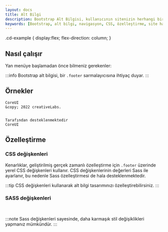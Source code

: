 ```yaml
---
layout: docs
title: Alt Bilgi
description: Bootstrap Alt Bilgisi, kullanıcının sitenizin herhangi bir sayfasından erişmek isteyebileceği genel bilgileri görüntülemek için kullanılan ek bir navigasyondur. Bu, site hakkında, şirket bilgileri, telif hakları, bir iletişim formuna, site haritasına, SSS ve diğer kaynaklara bağlantılar hakkında standart metni görüntülemek için bir yerdir.
keywords: [Bootstrap, alt bilgi, navigasyon, CSS, özelleştirme, site haritası, SSS]
---
```



.cd-example {
  display:flex;
  flex-direction: column;
}


## Nasıl çalışır

Yan menüye başlamadan önce bilmeniz gerekenler:

:::info
Bootstrap alt bilgisi, bir `.footer` sarmalayıcısına ihtiyaç duyar.
:::

## Örnekler

  
    CoreUI
    &copy; 2022 creativeLabs.
  
  
    Tarafından desteklenmektedir
    CoreUI
  

## Özelleştirme

### CSS değişkenleri

Kenarlıklar, geliştirilmiş gerçek zamanlı özelleştirme için `.footer` üzerinde yerel CSS değişkenleri kullanır. CSS değişkenlerinin değerleri Sass ile ayarlanır, bu nedenle Sass özelleştirmesi de hala desteklenmektedir.

:::tip
CSS değişkenleri kullanarak alt bilgi tasarımınızı özelleştirebilirsiniz.
:::

### SASS değişkenleri

&nbsp;

:::note
Sass değişkenleri sayesinde, daha karmaşık stil değişiklikleri yapmanız mümkündür.
:::

